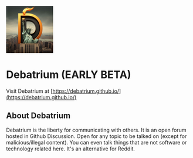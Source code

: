 <img src="logo.jpg" width="128px" height="128px">


# Debatrium (EARLY BETA)
Visit Debatrium at [https://debatrium.github.io/](https://debatrium.github.io/)


## About Debatrium
Debatrium is the liberty for communicating with others. It is an open forum hosted in Github Discussion. Open for any topic to be talked on (except for malicious/illegal content). You can even talk things that are not software or technology related here. It's an alternative for Reddit.

